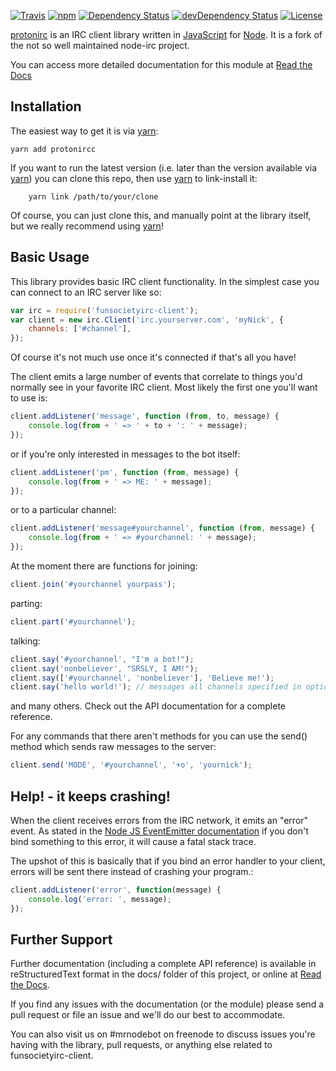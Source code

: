 [![Travis](https://img.shields.io/travis/MagicMarvMan/node-irc.svg?style=flat)](https://travis-ci.org/MagicMarvMan/node-irc)
[![npm](https://img.shields.io/npm/v/protonirc.svg?style=flat)](https://www.npmjs.com/package/protonirc)
[![Dependency Status](https://img.shields.io/david/MagicMarvMan/node-irc.svg?style=flat)](https://david-dm.org/MagicMarvMan/node-irc#info=Dependencies)
[![devDependency Status](https://img.shields.io/david/dev/MagicMarvMan/node-irc.svg?style=flat)](https://david-dm.org/MagicMarvMan/node-irc#info=devDependencies)
[![License](https://img.shields.io/badge/license-AGPLv3-blue.svg?style=flat)](http://opensource.org/licenses/AGPL-3.0)


[protonirc](http://funsocietyirc-client.readthedocs.org/) is an IRC client library written in [JavaScript](http://en.wikipedia.org/wiki/JavaScript) for [Node](http://nodejs.org/). It is a fork of the not so well maintained node-irc project.

You can access more detailed documentation for this module at [Read the Docs](http://readthedocs.org/docs/funsocietyirc-client/en/latest/)

## Installation

The easiest way to get it is via [yarn](https://yarnpkg.org):

```
yarn add protonircc
```

If you want to run the latest version (i.e. later than the version available via
[yarn](https://yarnpkg.org)) you can clone this repo, then use [yarn](https://yarnpkg.org) to link-install it:

```
    yarn link /path/to/your/clone
```

Of course, you can just clone this, and manually point at the library itself,
but we really recommend using [yarn](https://yarnpkg.org)!

## Basic Usage

This library provides basic IRC client functionality. In the simplest case you
can connect to an IRC server like so:

```js
var irc = require('funsocietyirc-client');
var client = new irc.Client('irc.yourserver.com', 'myNick', {
    channels: ['#channel'],
});
```

Of course it's not much use once it's connected if that's all you have!

The client emits a large number of events that correlate to things you'd
normally see in your favorite IRC client. Most likely the first one you'll want
to use is:

```js
client.addListener('message', function (from, to, message) {
    console.log(from + ' => ' + to + ': ' + message);
});
```

or if you're only interested in messages to the bot itself:

```js
client.addListener('pm', function (from, message) {
    console.log(from + ' => ME: ' + message);
});
```

or to a particular channel:

```js
client.addListener('message#yourchannel', function (from, message) {
    console.log(from + ' => #yourchannel: ' + message);
});
```

At the moment there are functions for joining:

```js
client.join('#yourchannel yourpass');
```

parting:

```js
client.part('#yourchannel');
```

talking:

```js
client.say('#yourchannel', "I'm a bot!");
client.say('nonbeliever', "SRSLY, I AM!");
client.say(['#yourchannel', 'nonbeliever'], 'Believe me!');
client.say('hello world!'); // messages all channels specified in options
```

and many others. Check out the API documentation for a complete reference.

For any commands that there aren't methods for you can use the send() method
which sends raw messages to the server:

```js
client.send('MODE', '#yourchannel', '+o', 'yournick');
```

## Help! - it keeps crashing!

When the client receives errors from the IRC network, it emits an "error"
event. As stated in the [Node JS EventEmitter documentation](http://nodejs.org/api/events.html#events_class_events_eventemitter) if you don't bind
something to this error, it will cause a fatal stack trace.

The upshot of this is basically that if you bind an error handler to your
client, errors will be sent there instead of crashing your program.:

```js
client.addListener('error', function(message) {
    console.log('error: ', message);
});
```


## Further Support

Further documentation (including a complete API reference) is available in
reStructuredText format in the docs/ folder of this project, or online at [Read the Docs](http://readthedocs.org/docs/funsocietyirc-client/en/latest/).

If you find any issues with the documentation (or the module) please send a pull
request or file an issue and we'll do our best to accommodate.

You can also visit us on #mrnodebot on freenode to discuss issues you're having
with the library, pull requests, or anything else related to funsocietyirc-client.
